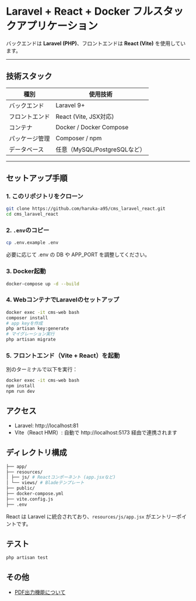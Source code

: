 # Laravel + React + Docker フルスタックアプリケーション

バックエンドは **Laravel (PHP)**、フロントエンドは **React (Vite)** を使用しています。

---

## 技術スタック

| 種別         | 使用技術                     |
|--------------|------------------------------|
| バックエンド | Laravel 9+                   |
| フロントエンド | React (Vite, JSX対応)        |
| コンテナ     | Docker / Docker Compose      |
| パッケージ管理 | Composer / npm               |
| データベース | 任意（MySQL/PostgreSQLなど） |

---

## セットアップ手順

### 1. このリポジトリをクローン

```bash
git clone https://github.com/haruka-a95/cms_laravel_react.git
cd cms_laravel_react
```

### 2. ```.env```のコピー
```bash
cp .env.example .env
```
必要に応じて .env の DB や APP_PORT を調整してください。

### 3. Docker起動
```bash
docker-compose up -d --build
```

### 4. WebコンテナでLaravelのセットアップ
```bash
docker exec -it cms-web bash
composer install
# app keyを作成
php artisan key:generate
# マイグレーション実行
php artisan migrate
```

### 5. フロントエンド（Vite + React）を起動
別のターミナルで以下を実行：
```bash
docker exec -it cms-web bash
npm install
npm run dev
```

## アクセス
- Laravel: http://localhost:81
- Vite（React HMR）: 自動で http://localhost:5173 経由で連携されます

## ディレクトリ構成
```bash
├── app/
├── resources/
│ ├── js/ # Reactコンポーネント (app.jsxなど)
│ └── views/ # Bladeテンプレート
├── public/
├── docker-compose.yml
├── vite.config.js
├── .env
```
React は Laravel に統合されており、`resources/js/app.jsx` がエントリーポイントです。

## テスト
`php artisan test`

## その他
- [PDF出力機能について](cms_laravel_react/docs/PDF出力機能.md)
